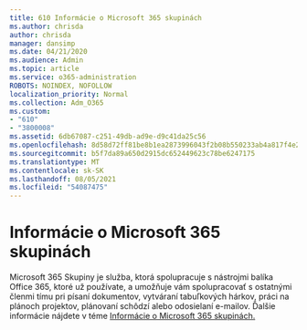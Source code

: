 ```yaml
---
title: 610 Informácie o Microsoft 365 skupinách
ms.author: chrisda
author: chrisda
manager: dansimp
ms.date: 04/21/2020
ms.audience: Admin
ms.topic: article
ms.service: o365-administration
ROBOTS: NOINDEX, NOFOLLOW
localization_priority: Normal
ms.collection: Adm_O365
ms.custom:
- "610"
- "3800008"
ms.assetid: 6db67087-c251-49db-ad9e-d9c41da25c56
ms.openlocfilehash: 8d58d72ff81be8b1ea2873996043f2b08b550233ab4a817f4e2476944624a17b
ms.sourcegitcommit: b5f7da89a650d2915dc652449623c78be6247175
ms.translationtype: MT
ms.contentlocale: sk-SK
ms.lasthandoff: 08/05/2021
ms.locfileid: "54087475"
---
```

# <a name="learn-about-microsoft-365-groups"></a>Informácie o Microsoft 365 skupinách

Microsoft 365 Skupiny je služba, ktorá spolupracuje s nástrojmi balíka Office 365, ktoré už používate, a umožňuje vám spolupracovať s ostatnými členmi tímu pri písaní dokumentov, vytváraní tabuľkových hárkov, práci na plánoch projektov, plánovaní schôdzí alebo odosielaní e-mailov. Ďalšie informácie nájdete v téme [Informácie o Microsoft 365 skupinách.](https://support.office.com/article/b565caa1-5c40-40ef-9915-60fdb2d97fa2)
